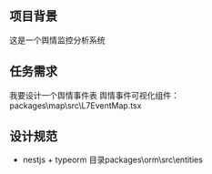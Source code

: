 ## 项目背景

这是一个舆情监控分析系统

## 任务需求

我要设计一个舆情事件表
舆情事件可视化组件：packages\map\src\L7EventMap.tsx

## 设计规范

- nestjs + typeorm 目录packages\orm\src\entities
